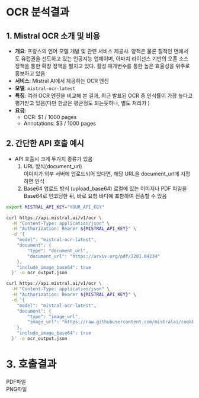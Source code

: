 # OCR 분석결과

## 1. Mistral OCR 소개 및 비용
- **개요**: 프랑스의 언어 모델 개발 및 관련 서비스 제공사. 양적은 물론 질적인 면에서도 유럽권을 선도하고 있는 인공지능 업체이며, 아파치 라이선스 기반의 오픈 소스 정책을 통한 확장 정책을 펼치고 있다. 활성 매개변수를 통한 높은 효율성을 위주로 홍보하고 있음
- **서비스**: Mistral AI에서 제공하는 OCR 엔진  
- **모델**: `mistral-ocr-latest`  
- **특징**: 여러 OCR 엔진을 비교해 본 결과, 최근 발표된 OCR 중 인식률이 가장 높다고 평가받고 있음(다만 한글은 평균정도 되는듯하나, 별도 처리가 )
- **요금**:  
  - OCR: $1 / 1000 pages
  - Annotations: $3 / 1000 pages


## 2. 간단한 API 호출 예시
- API 호출시 크게 두가지 종류가 있음
  1. URL 방식(document_url)  
    이미지가 외부 서버에 업로드되어 있다면, 해당 URL을 document_url에 지정하면 인식
  2. Base64 업로드 방식 (upload_base64)
     로컬에 있는 이미지나 PDF 파일을 Base64로 인코딩한 뒤, 바로 요청 바디에 포함하여 전송할 수 있음
```bash
export MISTRAL_API_KEY="YOUR_API_KEY"

curl https://api.mistral.ai/v1/ocr \
  -H "Content-Type: application/json" \
  -H "Authorization: Bearer ${MISTRAL_API_KEY}" \
  -d '{
    "model": "mistral-ocr-latest",
    "document": {
        "type": "document_url",
        "document_url": "https://arxiv.org/pdf/2201.04234"
    },
    "include_image_base64": true
  }' -o ocr_output.json
```

```bash
curl https://api.mistral.ai/v1/ocr \
  -H "Content-Type: application/json" \
  -H "Authorization: Bearer ${MISTRAL_API_KEY}" \
  -d '{
    "model": "mistral-ocr-latest",
    "document": {
        "type": "image_url",
        "image_url": "https://raw.githubusercontent.com/mistralai/cookbook/refs/heads/main/mistral/ocr/receipt.png"
    },
    "include_image_base64": true
  }' -o ocr_output.json
```
# 3. 호출결과
PDF파일  
PNG파일